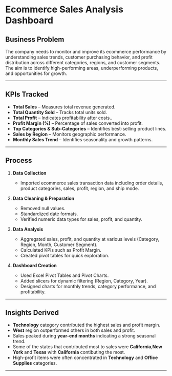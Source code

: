 # Ecommerce Sales Analysis Dashboard

## **Business Problem**
The company needs to monitor and improve its ecommerce performance by understanding sales trends, customer purchasing behavior, and profit distribution across different categories, regions, and customer segments.  
The aim is to identify high-performing areas, underperforming products, and opportunities for growth.

---

## **KPIs Tracked**
- **Total Sales** – Measures total revenue generated.
- **Total Quantity Sold** – Tracks total units sold.
- **Total Profit** – Indicates profitability after costs..
- **Profit Margin (%)** – Percentage of sales converted into profit.
- **Top Categories & Sub-Categories** – Identifies best-selling product lines.
- **Sales by Region** – Monitors geographic performance.
- **Monthly Sales Trend** – Identifies seasonality and growth patterns.

---

## **Process**
1. **Data Collection**
   - Imported ecommerce sales transaction data including order details, product categories, sales, profit, region, and ship mode.
   
2. **Data Cleaning & Preparation**
   - Removed null values.
   - Standardized date formats.
   - Verified numeric data types for sales, profit, and quantity.

3. **Data Analysis**
   - Aggregated sales, profit, and quantity at various levels (Category, Region, Month, Customer Segment).
   - Calculated KPIs such as Profit Margin.
   - Created pivot tables for quick exploration.

4. **Dashboard Creation**
   - Used Excel Pivot Tables and Pivot Charts.
   - Added slicers for dynamic filtering (Region, Category, Year).
   - Designed charts for monthly trends, category performance, and profitability.

---

## **Insights Derived**
- **Technology** category contributed the highest sales and profit margin.
- **West** region outperformed others in both sales and profit.
- Sales peaked during **year-end months** indicating a strong seasonal trend.
- Some of the states that contributed most to sales were **California**,**New York** and **Texas** with **California** contibuting the most.
- High-profit items were often concentrated in **Technology** and **Office Supplies** categories.

---

